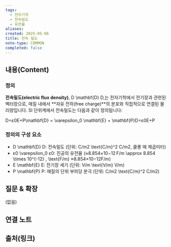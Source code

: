 ```yaml
---
tags:
  - 전자기학
  - 전속밀도
  - 유전율
aliases: 
created: 2025-05-06
title: 전속 밀도
note-type: COMMON
completed: false
---
```


## 내용(Content)

### 정의

**전속밀도(electric flux density)**, D \mathbf{D} D,는 전자기학에서 전기장과 관련된 벡터장으로, 매질 내에서 **자유 전하(free charge)**의 분포와 직접적으로 연결된 물리량입니다. SI 단위계에서 전속밀도는 다음과 같이 정의됩니다:

D=ε0E+P\mathbf{D} = \varepsilon_0 \mathbf{E} + \mathbf{P}D=ε0​E+P

### 정의의 구성 요소

- D \mathbf{D} D: 전속밀도 (단위: C/m2 \text{C/m}^2 C/m2, 쿨롱 매 제곱미터)
- ε0 \varepsilon_0 ε0​: 진공의 유전율 (≈8.854×10−12 F/m \approx 8.854 \times 10^{-12} \, \text{F/m} ≈8.854×10−12F/m)
- E \mathbf{E} E: 전기장 세기 (단위: V/m \text{V/m} V/m)
- P \mathbf{P} P: 매질의 단위 부피당 분극 (단위: C/m2 \text{C/m}^2 C/m2)

## 질문 & 확장

(없음)

## 연결 노트

## 출처(링크)

